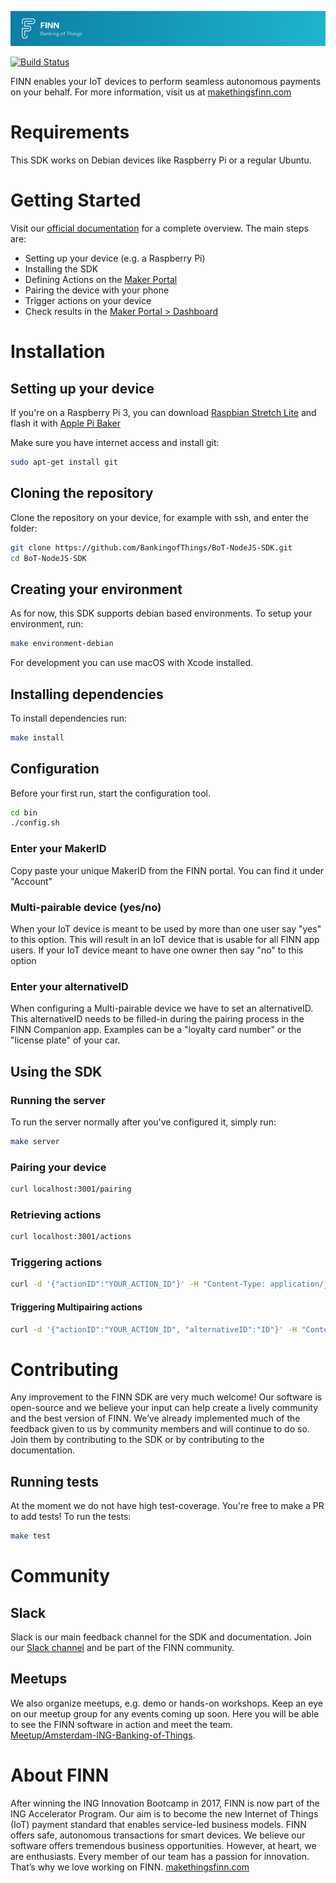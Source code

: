 ![readme-header](readme-header.png)

[![Build Status](https://travis-ci.com/BankingofThings/BoT-NodeJS-SDK.svg?branch=master)](https://travis-ci.com/BankingofThings/BoT-NodeJS-SDK)

FINN enables your IoT devices to perform seamless autonomous payments on your behalf. 
For more information, visit us at [makethingsfinn.com](makethingsfinn.com)

# Requirements
This SDK works on Debian devices like Raspberry Pi or a regular Ubuntu.

# Getting Started
Visit our [official documentation](https://docs.bankingofthings.io) for a complete overview. 
The main steps are:

- Setting up your device (e.g. a Raspberry Pi)
- Installing the SDK
- Defining Actions on the [Maker Portal](https://maker.bankingofthings.io/)
- Pairing the device with your phone
- Trigger actions on your device
- Check results in the [Maker Portal > Dashboard](https://maker.bankingofthings.io/)

# Installation

## Setting up your device
If you're on a Raspberry Pi 3, you can download [Raspbian Stretch Lite](https://www.raspberrypi.org/downloads/raspbian/) 
and flash it with [Apple Pi Baker](https://www.pibakery.org/download.html)

Make sure you have internet access and install git:
```bash
sudo apt-get install git
```

## Cloning the repository
Clone the repository on your device, for example with ssh, and enter the folder:
```bash
git clone https://github.com/BankingofThings/BoT-NodeJS-SDK.git
cd BoT-NodeJS-SDK
```

## Creating your environment
As for now, this SDK supports debian based environments. To setup your environment, run:
```bash
make environment-debian
```
For development you can use macOS with Xcode installed.

## Installing dependencies
To install dependencies run:
```bash
make install
```
## Configuration
Before your first run, start the configuration tool.
```bash
cd bin
./config.sh
```
### Enter your MakerID
Copy paste your unique MakerID from the FINN portal. You can find it under "Account"

### Multi-pairable device (yes/no)
When your IoT device is meant to be used by more than one user say "yes" to this option.
This will result in an IoT device that is usable for all FINN app users.
If your IoT device meant to have one owner then say "no" to this option

### Enter your alternativeID
When configuring a Multi-pairable device we have to set an alternativeID.
This alternativeID needs to be filled-in during the pairing process in the FINN Companion app.
Examples can be a "loyalty card number" or the "license plate" of your car.

## Using the SDK

### Running the server
To run the server normally after you've configured it, simply run:
```bash
make server
```

### Pairing your device
```bash
curl localhost:3001/pairing
```

### Retrieving actions
```bash
curl localhost:3001/actions
```

### Triggering actions
```bash
curl -d '{"actionID":"YOUR_ACTION_ID"}' -H "Content-Type: application/json" http://localhost:3001/actions
```
#### Triggering Multipairing actions
```bash
curl -d '{"actionID":"YOUR_ACTION_ID", "alternativeID":"ID"}' -H "Content-Type: application/json" http://localhost:3001/actions
```

# Contributing
Any improvement to the FINN SDK are very much welcome! Our software is open-source and we believe your input can help create a lively community and the best version of FINN. We’ve already implemented much of the feedback given to us by community members and will continue to do so. Join them by contributing to the SDK or by contributing to the documentation.

## Running tests
At the moment we do not have high test-coverage. You're free to make a PR to add tests! To run the tests:
```bash
make test
```

# Community

## Slack
Slack is our main feedback channel for the SDK and documentation. Join our [Slack channel](https://ing-bankingofthings.slack.com/join/shared_invite/enQtNDEyODg3MDE1NDg4LWJhNGFiOTFhZmVlNGQwMTM4ZjQzNmZmZDk5ZGZiNjNlZTVjZjNmYjE0Y2MxZjU5MWQxNmY5MTgzYzAxNmFiNGU) and be part of the FINN community.<br/>

## Meetups
We also organize meetups, e.g. demo or hands-on workshops. Keep an eye on our meetup group for any events coming up soon. Here you will be able to see the FINN software in action and meet the team.<br/>
[Meetup/Amsterdam-ING-Banking-of-Things](meetup.com/Amsterdam-ING-Banking-of-Things/).
 
# About FINN
After winning the ING Innovation Bootcamp in 2017, FINN is now part of the ING Accelerator Program. Our aim is to become the new Internet of Things (IoT) payment standard that enables service-led business models. FINN offers safe, autonomous transactions for smart devices.
We believe our software offers tremendous business opportunities. However, at heart, we are enthusiasts. Every member of our team has a passion for innovation. That’s why we love working on FINN.
[makethingsfinn.com](makethingsfinn.com)
